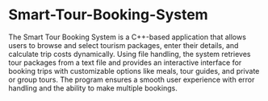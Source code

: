 # Smart-Tour-Booking-System
The Smart Tour Booking System is a C++-based application that allows users to browse and select tourism packages, enter their details, and calculate trip costs dynamically. Using file handling, the system retrieves tour packages from a text file and provides an interactive interface for booking trips with customizable options like meals, tour guides, and private or group tours. The program ensures a smooth user experience with error handling and the ability to make multiple bookings.
